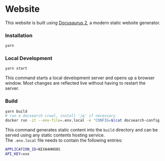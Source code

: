 # Website

This website is built using [Docusaurus 2](https://docusaurus.io/), a modern static website generator.

### Installation

```bash
yarn
```

### Local Development

```bash
yarn start
```

This command starts a local development server and opens up a browser window. Most changes are reflected live without having to restart the server.

### Build

```bash
yarn build
# run a docsearch crwal, install 'jq' if necessary
docker run -it --env-file=.env.local -e "CONFIG=$(cat docsearch-config.json | jq -r tostring)" algolia/docsearch-scraper
```

This command generates static content into the `build` directory and can be served using any static contents hosting service.  
The `.env.local` file needs to contain the following entries:

```bash
APPLICATION_ID=NIXA4HHO8S
API_KEY=xxx
```
